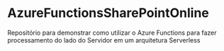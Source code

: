 # AzureFunctionsSharePointOnline
Repositório para demonstrar como utilizar o Azure Functions para fazer processamento do lado do Servidor em um arquitetura Serverless

